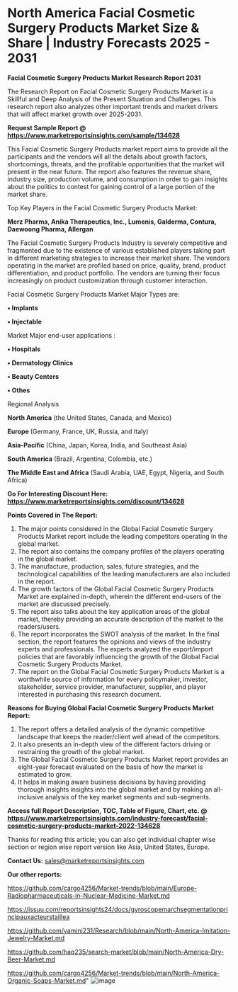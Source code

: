 # North America Facial Cosmetic Surgery Products Market Size & Share | Industry Forecasts 2025 - 2031

<strong>Facial Cosmetic Surgery Products Market Research Report 2031</strong>

The Research Report on Facial Cosmetic Surgery Products Market is a Skillful and Deep Analysis of the Present Situation and Challenges. This research report also analyzes other important trends and market drivers that will affect market growth over 2025-2031.

<strong>Request Sample Report @ <a href=https://www.marketreportsinsights.com/sample/134628>https://www.marketreportsinsights.com/sample/134628</a></strong>

This Facial Cosmetic Surgery Products market report aims to provide all the participants and the vendors will all the details about growth factors, shortcomings, threats, and the profitable opportunities that the market will present in the near future. The report also features the revenue share, industry size, production volume, and consumption in order to gain insights about the politics to contest for gaining control of a large portion of the market share.

Top Key Players in the Facial Cosmetic Surgery Products Market:

<strong>Merz Pharma, Anika Therapeutics, Inc., Lumenis, Galderma, Contura, Daewoong Pharma, Allergan</strong>

The Facial Cosmetic Surgery Products Industry is severely competitive and fragmented due to the existence of various established players taking part in different marketing strategies to increase their market share. The vendors operating in the market are profiled based on price, quality, brand, product differentiation, and product portfolio. The vendors are turning their focus increasingly on product customization through customer interaction.

Facial Cosmetic Surgery Products Market Major Types are:

<strong>• Implants

• Injectable</strong>

Market Major end-user applications :

<strong>• Hospitals

• Dermatology Clinics

• Beauty Centers

• Othes</strong>

Regional Analysis

</u><strong><b>North America</b></strong> (the United States, Canada, and Mexico)

<strong><b>Europe </b></strong>(Germany, France, UK, Russia, and Italy)

<strong><b>Asia-Pacific</b></strong> (China, Japan, Korea, India, and Southeast Asia)

<strong><b>South America</b></strong> (Brazil, Argentina, Colombia, etc.)

<strong><b>The Middle East and Africa</b></strong> (Saudi Arabia, UAE, Egypt, Nigeria, and South Africa)

<strong>Go For Interesting Discount Here: <a href=https://www.marketreportsinsights.com/discount/134628>https://www.marketreportsinsights.com/discount/134628</a></strong>

<strong>Points Covered in The Report:</strong>
<ol>
  <li>The major points considered in the Global Facial Cosmetic Surgery Products Market report include the leading competitors operating in the global market.</li>
  <li>The report also contains the company profiles of the players operating in the global market.</li>
  <li>The manufacture, production, sales, future strategies, and the technological capabilities of the leading manufacturers are also included in the report.</li>
  <li>The growth factors of the Global Facial Cosmetic Surgery Products Market are explained in-depth, wherein the different end-users of the market are discussed precisely.</li>
  <li>The report also talks about the key application areas of the global market, thereby providing an accurate description of the market to the readers/users.</li>
  <li>The report incorporates the SWOT analysis of the market. In the final section, the report features the opinions and views of the industry experts and professionals. The experts analyzed the export/import policies that are favorably influencing the growth of the Global Facial Cosmetic Surgery Products Market.</li>
  <li>The report on the Global Facial Cosmetic Surgery Products Market is a worthwhile source of information for every policymaker, investor, stakeholder, service provider, manufacturer, supplier, and player interested in purchasing this research document.</li>
</ol>
<strong>Reasons for Buying Global Facial Cosmetic Surgery Products Market Report:</strong>

<ol>
  <li>The report offers a detailed analysis of the dynamic competitive landscape that keeps the reader/client well ahead of the competitors.</li>
  <li>It also presents an in-depth view of the different factors driving or restraining the growth of the global market.</li>
  <li>The Global Facial Cosmetic Surgery Products Market report provides an eight-year forecast evaluated on the basis of how the market is estimated to grow.</li>
  <li>It helps in making aware business decisions by having providing thorough insights insights into the global market and by making an all-inclusive analysis of the key market segments and sub-segments.</li>
</ol>
<strong>Access full Report Description, TOC, Table of Figure, Chart, etc. @ <a href=https://www.marketreportsinsights.com/industry-forecast/facial-cosmetic-surgery-products-market-2022-134628>https://www.marketreportsinsights.com/industry-forecast/facial-cosmetic-surgery-products-market-2022-134628</a></strong>


Thanks for reading this article; you can also get individual chapter wise section or region wise report version like Asia, United States, Europe.

<strong>Contact Us:</strong>
sales@marketreportsinsights.com

<strong>Our other reports:</strong>

<a href=https://github.com/cargo4256/Market-trends/blob/main/Europe-Radiopharmaceuticals-in-Nuclear-Medicine-Market.md>https://github.com/cargo4256/Market-trends/blob/main/Europe-Radiopharmaceuticals-in-Nuclear-Medicine-Market.md</a>

<a href=https://issuu.com/reportsinsights24/docs/gyroscopemarchsegmentationprincipauxacteurstaillea>https://issuu.com/reportsinsights24/docs/gyroscopemarchsegmentationprincipauxacteurstaillea</a>

<a href=https://github.com/yamini231/Research/blob/main/North-America-Imitation-Jewelry-Market.md>https://github.com/yamini231/Research/blob/main/North-America-Imitation-Jewelry-Market.md</a>

<a href=https://github.com/haq235/search-market/blob/main/North-America-Dry-Beer-Market.md>https://github.com/haq235/search-market/blob/main/North-America-Dry-Beer-Market.md</a>

<a href=https://github.com/cargo4256/Market-trends/blob/main/North-America-Organic-Soaps-Market.md>https://github.com/cargo4256/Market-trends/blob/main/North-America-Organic-Soaps-Market.md</a>"
![image](https://github.com/user-attachments/assets/4ba6354d-311b-4828-ad3e-8d3e1684abde)
